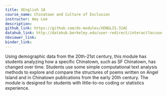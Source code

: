 ```yaml
---
title: XEnglish 1A
course_name: Chinatown and Culture of Exclusion
instructor: Amy Lee
description:
github_link: https://github.com/ds-modules/XENGLIS-31AC
datahub_link: http://datahub.berkeley.edu/user-redirect/interact?account=ds-modules&repo=XENGLIS-31AC&branch=master&path=
nbviewer_link:
binder_link:
---
```

Using demographic data from the 20th-21st century, this module has students analyzing how a specific Chinatown, such as SF Chinatown, has changed over time. Students use some simple computational text analysis methods to explore and compare the structures of poems written on Angel Island and in Chinatown publications from the early 20th century.  The module is designed for students with little-to-no coding or statistics experience.
